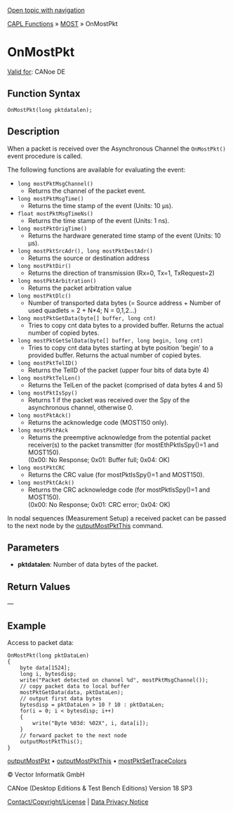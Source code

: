 [Open topic with navigation](../../../../../CANoeDEFamily.htm#Topics/CAPLFunctions/MOST/EventProcedures/CAPLfunctionOnMOSTPkt.md)

[CAPL Functions](../../CAPLfunctions.md) » [MOST](../CAPLfunctionsMOSTOverview.md) » OnMostPkt

# OnMostPkt

[Valid for](../../../Shared/FeatureAvailability.md): CANoe DE

## Function Syntax

`OnMostPkt(long pktdatalen);`

## Description

When a packet is received over the Asynchronous Channel the `OnMostPkt()` event procedure is called.

The following functions are available for evaluating the event:

- `long mostPktMsgChannel()`
  - Returns the channel of the packet event.
- `long mostPktMsgTime()`
  - Returns the time stamp of the event (Units: 10 µs).
- `float mostPktMsgTimeNs()`
  - Returns the time stamp of the event (Units: 1 ns).
- `long mostPktOrigTime()`
  - Returns the hardware generated time stamp of the event (Units: 10 µs).
- `long mostPktSrcAdr(), long mostPktDestAdr()`
  - Returns the source or destination address
- `long mostPktDir()`
  - Returns the direction of transmission (Rx=0, Tx=1, TxRequest=2)
- `long mostPktArbitration()`
  - Returns the packet arbitration value
- `long mostPktDlc()`
  - Number of transported data bytes (= Source address + Number of used quadlets = 2 + N*4; N = 0,1,2...)
- `long mostPktGetData(byte[] buffer, long cnt)`
  - Tries to copy cnt data bytes to a provided buffer. Returns the actual number of copied bytes.
- `long mostPktGetSelData(byte[] buffer, long begin, long cnt)`
  - Tries to copy cnt data bytes starting at byte position 'begin' to a provided buffer. Returns the actual number of copied bytes.
- `long mostPktTelID()`
  - Returns the TelID of the packet (upper four bits of data byte 4)
- `long mostPktTelLen()`
  - Returns the TelLen of the packet (comprised of data bytes 4 and 5)
- `long mostPktIsSpy()`
  - Returns 1 if the packet was received over the Spy of the asynchronous channel, otherwise 0.
- `long mostPktAck()`
  - Returns the acknowledge code (MOST150 only).
- `long mostPktPAck`
  - Returns the preemptive acknowledge from the potential packet receiver(s) to the packet transmitter (for mostEthPktIsSpy()=1 and MOST150).  
  (0x00: No Response; 0x01: Buffer full; 0x04: OK)
- `long mostPktCRC`
  - Returns the CRC value (for mostPktIsSpy()=1 and MOST150).
- `long mostPktCAck()`
  - Returns the CRC acknowledge code (for mostPktIsSpy()=1 and MOST150).  
  (0x00: No Response; 0x01: CRC error; 0x04: OK)

In nodal sequences (Measurement Setup) a received packet can be passed to the next node by the [outputMostPktThis](../Functions/CAPLfunctionMOSTOutputMostPktThis.md) command.

## Parameters

- **pktdatalen**: Number of data bytes of the packet.

## Return Values

—

## Example

Access to packet data:

```plaintext
OnMostPkt(long pktDataLen)
{
    byte data[1524];
    long i, bytesdisp;
    write("Packet detected on channel %d", mostPktMsgChannel());
    // copy packet data to local buffer
    mostPktGetData(data, pktDataLen);
    // output first data bytes
    bytesdisp = pktDataLen > 10 ? 10 : pktDataLen;
    for(i = 0; i < bytesdisp; i++)
    {
        write("Byte %03d: %02X", i, data[i]);
    }
    // forward packet to the next node
    outputMostPktThis();
}
```

[outputMostPkt](../Functions/CAPLfunctionMOSTOutputMostPkt.md) • [outputMostPktThis](../Functions/CAPLfunctionMOSTOutputMostPktThis.md) • [mostPktSetTraceColors](../Functions/CAPLfunctionMOSTPktSetTraceColors.md)

© Vector Informatik GmbH

CANoe (Desktop Editions & Test Bench Editions) Version 18 SP3

[Contact/Copyright/License](../../../Shared/ContactCopyrightLicense.md) | [Data Privacy Notice](https://www.vector.com/int/en/company/get-info/privacy-policy/)
